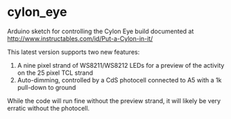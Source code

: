 cylon_eye
=========

Arduino sketch for controlling the Cylon Eye build documented at http://www.instructables.com/id/Put-a-Cylon-in-it/


This latest version supports two new features:

 1) A nine pixel strand of WS8211/WS8212 LEDs for a preview of the activity on the 25 pixel TCL strand
 2) Auto-dimming, controlled by a CdS photocell connected to A5 with a 1k pull-down to ground
 
 While the code will run fine without the preview strand, it will likely be very erratic without the photocell.